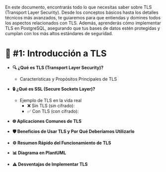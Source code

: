 En este documento, encontrarás todo lo que necesitas saber sobre TLS (Transport Layer Security). Desde los conceptos básicos hasta los detalles técnicos más avanzados, te guiaremos para que entiendas y domines todos los aspectos relacionados con TLS. Además, aprenderás cómo implementar TLS en PostgreSQL, asegurando que tus bases de datos estén protegidas y cumplan con los más altos estándares de seguridad.



 
# 📘 #1: Introducción a TLS

- **🔍 ¿Qué es TLS (Transport Layer Security)?**
  - Características y Propósitos Principales de TLS

- **🔒 ¿Qué es SSL (Secure Sockets Layer)?**
  - Ejemplo de TLS en la vida real
    - ❌ Sin TLS (sin cifrado):
    - ✅ Con TLS (con cifrado):

- **🌐 Aplicaciones Comunes de TLS**
- **🛡️ Beneficios de Usar TLS y Por Qué Deberíamos Utilizarlo**
- **⚙️ Resumen Rápido del Funcionamiento de TLS**
- **📊 Diagrama en PlantUML**
- **⚠️ Desventajas de Implementar TLS**
 
